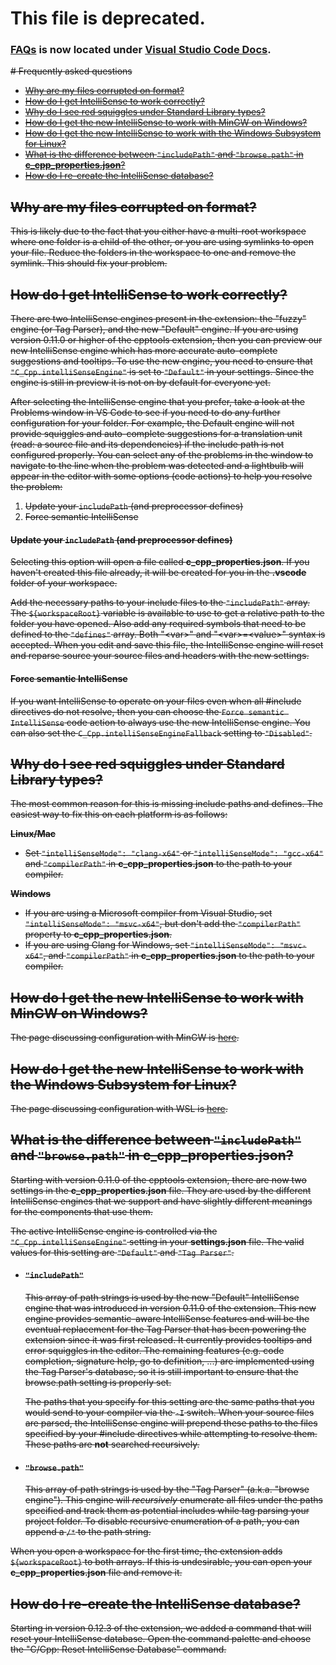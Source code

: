 # This file is deprecated.

### [FAQs](https://code.visualstudio.com/docs/cpp/faq-cpp) is now located under [Visual Studio Code Docs](https://code.visualstudio.com/docs).

<s>
# Frequently asked questions

* [Why are my files corrupted on format?](#why-are-my-files-corrupted-on-format)
* [How do I get IntelliSense to work correctly?](#how-do-i-get-intellisense-to-work-correctly)
* [Why do I see red squiggles under Standard Library types?](#why-do-i-see-red-squiggles-under-standard-library-types)
* [How do I get the new IntelliSense to work with MinGW on Windows?](#how-do-i-get-the-new-intellisense-to-work-with-mingw-on-windows)
* [How do I get the new IntelliSense to work with the Windows Subsystem for Linux?](#how-do-i-get-the-new-intellisense-to-work-with-the-windows-subsystem-for-linux)
* [What is the difference between `"includePath"` and `"browse.path"` in **c_cpp_properties.json**?](#what-is-the-difference-between-includepath-and-browsepath-in-c_cpp_propertiesjson)
* [How do I re-create the IntelliSense database?](#how-do-i-re-create-the-intellisense-database)

## Why are my files corrupted on format?

This is likely due to the fact that you either have a multi-root workspace where one folder is a child of the other, or you are using symlinks to open your file. Reduce the folders in the workspace to one and remove the symlink. This should fix your problem.

## How do I get IntelliSense to work correctly?

There are two IntelliSense engines present in the extension: the "fuzzy" engine (or Tag Parser), and the new "Default" engine. If you are using version 0.11.0 or higher of the cpptools extension, then you can preview our new IntelliSense engine which has more accurate auto-complete suggestions and tooltips. To use the new engine, you need to ensure that `"C_Cpp.intelliSenseEngine"` is set to `"Default"` in your settings. Since the engine is still in preview it is not on by default for everyone yet.

After selecting the IntelliSense engine that you prefer, take a look at the Problems window in VS Code to see if you need to do any further configuration for your folder. For example, the Default engine will not provide squiggles and auto-complete suggestions for a translation unit (read: a source file and its dependencies) if the include path is not configured properly. You can select any of the problems in the window to navigate to the line when the problem was detected and a lightbulb will appear in the editor with some options (code actions) to help you resolve the problem:

1. Update your `includePath` (and preprocessor defines)
2. Force semantic IntelliSense

#### Update your `includePath` (and preprocessor defines)

Selecting this option will open a file called **c_cpp_properties.json**. If you haven't created this file already, it will be created for you in the **.vscode** folder of your workspace.

Add the necessary paths to your include files to the `"includePath"` array. The `${workspaceRoot}` variable is available to use to get a relative path to the folder you have opened. Also add any required symbols that need to be defined to the `"defines"` array. Both "\<var\>" and "\<var\>=\<value\>" syntax is accepted. When you edit and save this file, the IntelliSense engine will reset and reparse source your source files and headers with the new settings.

#### Force semantic IntelliSense

If you want IntelliSense to operate on your files even when all #include directives do not resolve, then you can choose the `Force semantic IntelliSense` code action to always use the new IntelliSense engine. You can also set the `C_Cpp.intelliSenseEngineFallback` setting to `"Disabled"`.

## Why do I see red squiggles under Standard Library types?

The most common reason for this is missing include paths and defines. The easiest way to fix this on each platform is as follows:

**Linux/Mac**
* Set `"intelliSenseMode": "clang-x64"` or `"intelliSenseMode": "gcc-x64"` and `"compilerPath"` in **c_cpp_properties.json** to the path to your compiler.

**Windows**
* If you are using a Microsoft compiler from Visual Studio, set `"intelliSenseMode": "msvc-x64"`, but don't add the `"compilerPath"` property to **c_cpp_properties.json**.
* If you are using Clang for Windows, set `"intelliSenseMode": "msvc-x64"`, and `"compilerPath"` in **c_cpp_properties.json** to the path to your compiler.

## How do I get the new IntelliSense to work with MinGW on Windows?

The page discussing configuration with MinGW is [here](https://github.com/Microsoft/vscode-cpptools/blob/master/Documentation/LanguageServer/MinGW.md).

## How do I get the new IntelliSense to work with the Windows Subsystem for Linux?

The page discussing configuration with WSL is [here](https://github.com/Microsoft/vscode-cpptools/blob/master/Documentation/LanguageServer/Windows%20Subsystem%20for%20Linux.md).

## What is the difference between `"includePath"` and `"browse.path"` in **c_cpp_properties.json**?

Starting with version 0.11.0 of the cpptools extension, there are now two settings in the **c_cpp_properties.json** file. They are used by the different IntelliSense engines that we support and have slightly different meanings for the components that use them.

The active IntelliSense engine is controlled via the `"C_Cpp.intelliSenseEngine"` setting in your **settings.json** file. The valid values for this setting are `"Default"` and `"Tag Parser"`.

* #### `"includePath"`
  This array of path strings is used by the new "Default" IntelliSense engine that was introduced in version 0.11.0 of the extension. This new engine provides semantic-aware IntelliSense features and will be the eventual replacement for the Tag Parser that has been powering the extension since it was first released. It currently provides tooltips and error squiggles in the editor. The remaining features (e.g. code completion, signature help, go to definition, ...) are implemented using the Tag Parser's database, so it is still important to ensure that the browse.path setting is properly set.

  The paths that you specify for this setting are the same paths that you would send to your compiler via the `-I` switch. When your source files are parsed, the IntelliSense engine will prepend these paths to the files specified by your #include directives while attempting to resolve them. These paths are **not** searched recursively.

* #### `"browse.path"`
  This array of path strings is used by the "Tag Parser" (a.k.a. "browse engine"). This engine will _recursively_ enumerate all files under the paths specified and track them as potential includes while tag parsing your project folder. To disable recursive enumeration of a path, you can append a `/*` to the path string.

When you open a workspace for the first time, the extension adds `${workspaceRoot}` to both arrays. If this is undesirable, you can open your **c_cpp_properties.json** file and remove it.

## How do I re-create the IntelliSense database?

Starting in version 0.12.3 of the extension, we added a command that will reset your IntelliSense database. Open the command palette and choose the "C/Cpp: Reset IntelliSense Database" command.
</s>